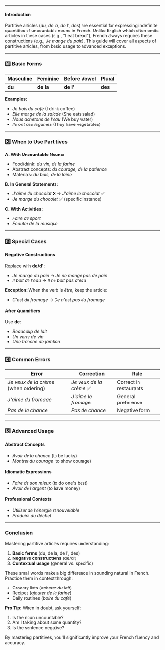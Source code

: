 
---
#### **Introduction**
Partitive articles (*du, de la, de l', des*) are essential for expressing indefinite quantities of uncountable nouns in French. Unlike English which often omits articles in these cases (e.g., "I eat bread"), French always requires these constructions (e.g., *Je mange du pain*). This guide will cover all aspects of partitive articles, from basic usage to advanced exceptions.

---

### **1️⃣ Basic Forms**

| Masculine | Feminine | Before Vowel | Plural |
|-----------|----------|--------------|--------|
| **du**    | **de la** | **de l'**    | **des** |

**Examples:**
- *Je bois du café* (I drink coffee)
- *Elle mange de la salade* (She eats salad)
- *Nous achetons de l'eau* (We buy water)
- *Ils ont des légumes* (They have vegetables)

---

### **2️⃣ When to Use Partitives**

**A. With Uncountable Nouns:**
- Food/drink: *du vin, de la farine*
- Abstract concepts: *du courage, de la patience*
- Materials: *du bois, de la laine*

**B. In General Statements:**
- *J'aime du chocolat* ❌ → *J'aime le chocolat* ✅
- *Je mange du chocolat* ✅ (specific instance)

**C. With Activities:**
- *Faire du sport*
- *Écouter de la musique*

---

### **3️⃣ Special Cases**

#### **Negative Constructions**
Replace with **de/d'**:
- *Je mange du pain* → *Je ne mange pas de pain*
- *Il boit de l'eau* → *Il ne boit pas d'eau*

**Exception:**
When the verb is *être*, keep the article:
- *C'est du fromage* → *Ce n'est pas du fromage*

#### **After Quantifiers**
Use **de**:
- *Beaucoup de lait*
- *Un verre de vin*
- *Une tranche de jambon*

---

### **4️⃣ Common Errors**

| Error | Correction | Rule |
|-------|------------|------|
| *Je veux de la crème* (when ordering) | *Je veux de la crème* ✅ | Correct in restaurants |
| *J'aime du fromage* | *J'aime le fromage* | General preference |
| *Pas de la chance* | *Pas de chance* | Negative form |

---

### **5️⃣ Advanced Usage**

#### **Abstract Concepts**
- *Avoir de la chance* (to be lucky)
- *Montrer du courage* (to show courage)

#### **Idiomatic Expressions**
- *Faire de son mieux* (to do one's best)
- *Avoir de l'argent* (to have money)

#### **Professional Contexts**
- *Utiliser de l'énergie renouvelable*
- *Produire du déchet*

---

### **Conclusion**
Mastering partitive articles requires understanding:
1. **Basic forms** (du, de la, de l', des)
2. **Negative constructions** (de/d')
3. **Contextual usage** (general vs. specific)

These small words make a big difference in sounding natural in French. Practice them in context through:
- Grocery lists (*acheter du lait*)
- Recipes (*ajouter de la farine*)
- Daily routines (*boire du café*)

**Pro Tip:** When in doubt, ask yourself:
1. Is the noun uncountable?
2. Am I talking about some quantity?
3. Is the sentence negative?

By mastering partitives, you'll significantly improve your French fluency and accuracy.